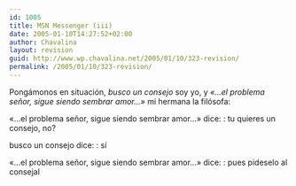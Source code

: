 ```yaml
---
id: 1005
title: MSN Messenger (iii)
date: 2005-01-10T14:27:52+02:00
author: Chavalina
layout: revision
guid: http://www.wp.chavalina.net/2005/01/10/323-revision/
permalink: /2005/01/10/323-revision/
---
```

Pongámonos en situación, _busco un consejo_ soy yo, y _«…el problema se&ntilde;or, sigue siendo sembrar amor…»_ mi hermana la filósofa:

«…el problema se&ntilde;or, sigue siendo sembrar amor…» dice:
:   tu quieres un consejo, no?

busco un consejo dice:
:   s&iacute;

«…el problema se&ntilde;or, sigue siendo sembrar amor…» dice:
:   pues pideselo al consejal